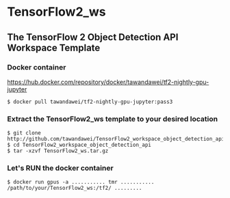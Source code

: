 # TensorFlow2_ws
## The TensorFlow 2 Object Detection API Workspace Template

### Docker container
https://hub.docker.com/repository/docker/tawandawei/tf2-nightly-gpu-jupyter
```
$ docker pull tawandawei/tf2-nightly-gpu-jupyter:pass3
```
### Extract the TensorFlow2_ws template to your desired location
```
$ git clone http://github.com/tawandawei/TensorFlow2_workspace_object_detection_api.git
$ cd TensorFlow2_workspace_object_detection_api
$ tar -xzvf TensorFlow2_ws.tar.gz
```

### Let's RUN the docker container
```
$ docker run gpus -a ........... tmr ........... /path/to/your/TensorFlow2_ws:/tf2/ .........
```
